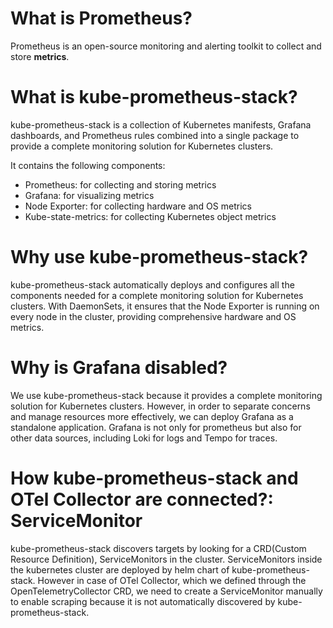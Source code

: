 # What is Prometheus?

Prometheus is an open-source monitoring and alerting toolkit to collect and store **metrics**.

# What is kube-prometheus-stack?
kube-prometheus-stack is a collection of Kubernetes manifests, Grafana dashboards, and Prometheus rules combined into a single package to provide a complete monitoring solution for Kubernetes clusters.

It contains the following components:
- Prometheus: for collecting and storing metrics
- Grafana: for visualizing metrics
- Node Exporter: for collecting hardware and OS metrics
- Kube-state-metrics: for collecting Kubernetes object metrics

# Why use kube-prometheus-stack?

kube-prometheus-stack automatically deploys and configures all the components needed for a complete monitoring solution for Kubernetes clusters.
With DaemonSets, it ensures that the Node Exporter is running on every node in the cluster, providing comprehensive hardware and OS metrics.

# Why is Grafana disabled?

We use kube-prometheus-stack because it provides a complete monitoring solution for Kubernetes clusters.
However, in order to separate concerns and manage resources more effectively, we can deploy Grafana as a standalone application.
Grafana is not only for prometheus but also for other data sources, including Loki for logs and Tempo for traces.

# How kube-prometheus-stack and OTel Collector are connected?: ServiceMonitor

kube-prometheus-stack discovers targets by looking for a CRD(Custom Resource Definition), ServiceMonitors in the cluster.
ServiceMonitors inside the kubernetes cluster are deployed by helm chart of kube-prometheus-stack.
However in case of OTel Collector, which we defined through the OpenTelemetryCollector CRD, we need to create a ServiceMonitor manually to enable scraping because it is not automatically discovered by kube-prometheus-stack.
